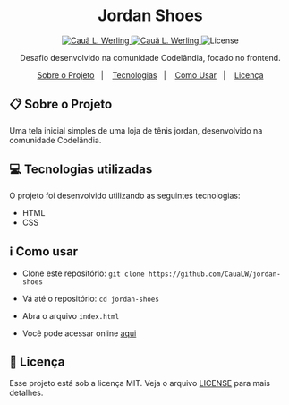 <h1 align="center">Jordan Shoes</h1>

<p align="center">	
  <a href="https://www.linkedin.com/in/cau%C3%A3-loewen-werling-a564801b7/">
    <img alt="Cauã L. Werling" src="https://img.shields.io/badge/-Cau%C3%A3L.Werling-FFE162?style=flat&logo=Linkedin&logoColor=black" />
  </a>

  <a href="mailto:caualoewen1@gmail.com">
    <img alt="Cauã L. Werling" src="https://img.shields.io/badge/-caualoewen1@gmail.com-FFE162?style=flat-square&logo=Gmail&logoColor=black" />
  </a>

  <img alt="License" src="https://img.shields.io/badge/license-MIT-FFE162">
</p>

<div align="center">
   Desafio desenvolvido na comunidade Codelândia, focado no frontend.
</div>

<p align="center">
  <a href="#clipboard-sobre-o-projeto">Sobre o Projeto</a>&nbsp;&nbsp;&nbsp;|&nbsp;&nbsp;&nbsp;
  <a href="#computer-tecnologias-utilizadas">Tecnologias</a>&nbsp;&nbsp;&nbsp;|&nbsp;&nbsp;&nbsp;
  <a href="#information_source-como-usar">Como Usar</a>&nbsp;&nbsp;&nbsp;|&nbsp;&nbsp;&nbsp;
  <a href="#closed-book-licença">Licença</a>
</p>

## :clipboard: Sobre o Projeto

Uma tela inicial simples de uma loja de tênis jordan, desenvolvido na comunidade Codelândia.

## :computer: Tecnologias utilizadas

O projeto foi desenvolvido utilizando as seguintes tecnologias:

- HTML
- CSS

## :information_source: Como usar

- Clone este repositório: `git clone https://github.com/CauaLW/jordan-shoes`
- Vá até o repositório: `cd jordan-shoes`
- Abra o arquivo `index.html`

- Você pode acessar online <a href="https://jordan-shoes-caualw.vercel.app/" target="_blank">aqui</a>

## :closed_book: Licença

Esse projeto está sob a licença MIT. Veja o arquivo [LICENSE](https://github.com/CauaLW/jordan-shoes/blob/master/LICENSE) para mais detalhes.
